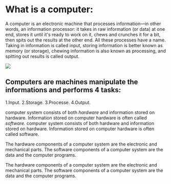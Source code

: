# What is a computer:

A computer is an electronic machine that processes information—in other words, an information processor: it takes in raw information (or data) at one end, stores it until it's ready to work on it, chews and crunches it for a bit, then spits out the results at the other end. All these processes have a name. Taking in information is called input, storing information is better known as memory (or storage), chewing information is also known as processing, and spitting out results is called output.
 
 ![](http://ecomputernotes.com/images/Components-of-a-Computer-System.jpg)

 ## Computers are machines manipulate the informations and performs 4 tasks:

1.Input.
2.Storage.
3.Processe.
4.Output.

 computer system consists of both *hardware* and information stored on hardware. Information stored on computer hardware is often called *software.* computer system consists of both hardware and information stored on hardware. Information stored on computer hardware is often called software.

The hardware components of a computer system are the electronic and mechanical parts.
The software components of a computer system are the data and the computer programs.

The hardware components of a computer system are the electronic and mechanical parts.
The software components of a computer system are the data and the computer programs.